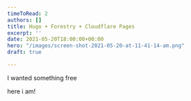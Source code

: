 ```yaml
---
timeToRead: 2
authors: []
title: Hugo + Forestry + Cloudflare Pages
excerpt: ''
date: 2021-05-20T18:00:00+00:00
hero: "/images/screen-shot-2021-05-20-at-11-41-14-am.png"
draft: true

---
```

I wanted something free

here i am!